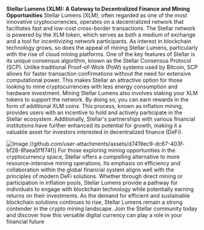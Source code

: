 **Stellar Lumens (XLM): A Gateway to Decentralized Finance and Mining Opportunities**
Stellar Lumens (XLM), often regarded as one of the most innovative cryptocurrencies, operates on a decentralized network that facilitates fast and low-cost cross-border transactions. The Stellar network is powered by the XLM token, which serves as both a medium of exchange and a tool for incentivizing network participants. As interest in blockchain technology grows, so does the appeal of mining Stellar Lumens, particularly with the rise of cloud mining platforms.
One of the key features of Stellar is its unique consensus algorithm, known as the Stellar Consensus Protocol (SCP). Unlike traditional Proof-of-Work (PoW) systems used by Bitcoin, SCP allows for faster transaction confirmations without the need for extensive computational power. This makes Stellar an attractive option for those looking to mine cryptocurrencies with less energy consumption and hardware investment.
Mining Stellar Lumens also involves staking your XLM tokens to support the network. By doing so, you can earn rewards in the form of additional XLM coins. This process, known as inflation mining, provides users with an incentive to hold and actively participate in the Stellar ecosystem. Additionally, Stellar's partnerships with various financial institutions have further enhanced its potential for growth, making it a valuable asset for investors interested in decentralized finance (DeFi).

![Image](https://github.com/user-attachments/assets/d7419ec9-dc67-403f-bf28-8faea5f1f74f)
 //github.com/user-attachments/assets/d7419ec9-dc67-403f-bf28-8faea5f1f74f))
For those exploring mining opportunities in the cryptocurrency space, Stellar offers a compelling alternative to more resource-intensive mining operations. Its emphasis on efficiency and collaboration within the global financial system aligns well with the principles of modern DeFi solutions. Whether through direct mining or participation in inflation pools, Stellar Lumens provide a pathway for individuals to engage with blockchain technology while potentially earning returns on their investments. 
As the demand for efficient and sustainable blockchain solutions continues to rise, Stellar Lumens remain a strong contender in the crypto mining landscape. Join the Stellar community today and discover how this versatile digital currency can play a role in your financial future
